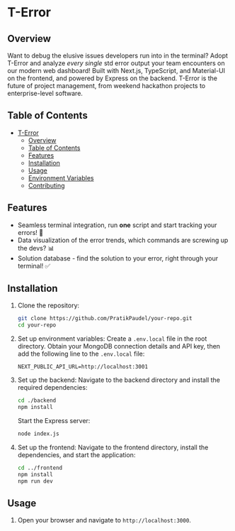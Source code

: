 # T-Error

## Overview

Want to debug the elusive issues developers run into in the terminal? Adopt T-Error and analyze _every single_ std error output your team encounters on our modern web dashboard! Built with Next.js, TypeScript, and Material-UI on the frontend, and powered by Express on the backend. T-Error is the future of project management, from weekend hackathon projects to enterprise-level software.

## Table of Contents

- [T-Error](#T-Error)
  - [Overview](#overview)
  - [Table of Contents](#table-of-contents)
  - [Features](#features)
  - [Installation](#installation)
  - [Usage](#usage)
  - [Environment Variables](#environment-variables)
  - [Contributing](#contributing)

## Features

- Seamless terminal integration, run **one** script and start tracking your errors! 🚀
- Data visualization of the error trends, which commands are screwing up the devs? 📊
- Solution database - find the solution to your error, right through your terminal! ✅

## Installation

1. Clone the repository:

   ```sh
   git clone https://github.com/PratikPaudel/your-repo.git
   cd your-repo
   ```

2. Set up environment variables:
   Create a `.env.local` file in the root directory.
   Obtain your MongoDB connection details and API key, then add the following line to the `.env.local` file:

   ```dotenv
   NEXT_PUBLIC_API_URL=http://localhost:3001
   ```

3. Set up the backend:
   Navigate to the backend directory and install the required dependencies:

   ```sh
   cd ./backend
   npm install
   ```

   Start the Express server:

   ```sh
   node index.js
   ```

4. Set up the frontend:
   Navigate to the frontend directory, install the dependencies, and start the application:

   ```sh
   cd ../frontend
   npm install
   npm run dev
   ```

## Usage

1. Open your browser and navigate to `http://localhost:3000`.
